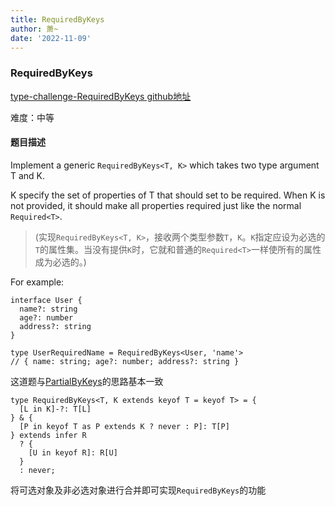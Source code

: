 ```yaml
---
title: RequiredByKeys
author: 萧~
date: '2022-11-09'
---
```


### RequiredByKeys

[type-challenge-RequiredByKeys github地址](https://github.com/type-challenges/type-challenges/blob/main/questions/02759-medium-requiredbykeys/README.zh-CN.md)

难度：中等

#### 题目描述

Implement a generic ```RequiredByKeys<T, K>``` which takes two type argument T and K.

K specify the set of properties of T that should set to be required. When K is not provided, it should make all properties required just like the normal ```Required<T>```.

>(实现```RequiredByKeys<T, K>```，接收两个类型参数```T```，```K```。```K```指定应设为必选的```T```的属性集。当没有提供```K```时，它就和普通的```Required<T>```一样使所有的属性成为必选的。)

For example:
```
interface User {
  name?: string
  age?: number
  address?: string
}

type UserRequiredName = RequiredByKeys<User, 'name'> 
// { name: string; age?: number; address?: string }
```

这道题与[PartialByKeys](./PartialByKeys.md)的思路基本一致
```
type RequiredByKeys<T, K extends keyof T = keyof T> = {
  [L in K]-?: T[L]
} & {
  [P in keyof T as P extends K ? never : P]: T[P]
} extends infer R 
  ? {
    [U in keyof R]: R[U]
  }
  : never;
```
将可选对象及非必选对象进行合并即可实现```RequiredByKeys```的功能